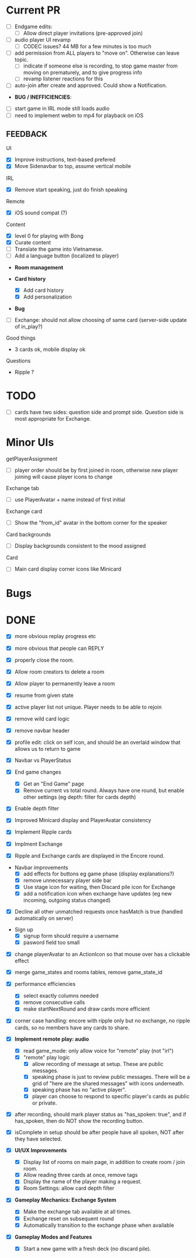 # Current PR

- [ ] Endgame edits:
  - [ ] Allow direct player invitations (pre-approved join)
- [ ] audio player UI revamp
  - [ ] CODEC issues? 44 MB for a few minutes is too much
- [ ] add permission from ALL players to "move on". Otherwise can leave topic.
  - [ ] indicate if someone else is recording, to stop game master from moving on prematurely, and to give progress info
  - [ ] revamp listener reactions for this
- [ ] auto-join after create and approved. Could show a Notification.

* **BUG / INEFFICIENCIES**:

- [ ] start game in IRL mode still loads audio
- [ ] need to implement webm to mp4 for playback on iOS

## FEEDBACK

UI

- [x] Improve instructions, text-based prefered
- [x] Move Sidenavbar to top, assume vertical mobile

IRL

- [x] Remove start speaking, just do finish speaking

Remote

- [x] iOS sound compat (?)

Content

- [x] level 0 for playing with Bong
- [x] Curate content
- [ ] Translate the game into Vietnamese.
- [ ] Add a language button (localized to player)

- **Room management**

- **Card history**
  - [x] Add card history
  - [x] Add personalization
- **Bug**
- [ ] Exchange: should not allow choosing of same card (server-side update of in_play?)

Good things

- 3 cards ok, mobile display ok

Questions

- Ripple ?

# TODO

- [ ] cards have two sides: question side and prompt side. Question side is most appropriate for Exchange.

# Minor UIs

getPlayerAssignment

- [ ] player order should be by first joined in room, otherwise new player joining will cause player icons to change

Exchange tab

- [ ] use PlayerAvatar + name instead of first initial

Exchange card

- [ ] Show the "from_id" avatar in the bottom corner for the speaker

Card backgrounds

- [ ] Display backgrounds consistent to the mood assigned

Card

- [ ] Main card display corner icons like Minicard

# Bugs

# DONE

- [x] more obvious replay progress etc
- [x] more obvious that people can REPLY
- [x] properly close the room.
- [x] Allow room creators to delete a room
- [x] Allow player to permanently leave a room

- [x] resume from given state
- [x] active player list not unique. Player needs to be able to rejoin
- [x] remove wild card logic
- [x] remove navbar header
- [x] profile edit: click on self icon, and should be an overlaid window that allows us to return to game
- [x] Navbar vs PlayerStatus
- [x] End game changes
  - [x] Get an "End Game" page
  - [x] Remove current vs total round. Always have one round, but enable other settings (eg depth: filter for cards depth)
- [x] Enable depth filter
- [x] Improved Minicard display and PlayerAvatar consistency
- [x] Implement Ripple cards
- [x] Implment Exchange
- [x] Ripple and Exchange cards are displayed in the Encore round.
- Navbar improvements
  - [x] add effects for buttons eg game phase (display explanations?)
  - [x] remove unnecessary player side bar
  - [x] Use stage icon for waiting, then Discard pile icon for Exchange
  - [x] add a notification icon when exchange have updates (eg new incoming, outgoing status changed)
- [x] Decline all other unmatched requests once hasMatch is true (handled automatically on server)
- Sign up
  - [x] signup form should require a username
  - [x] pasword field too small
- [x] change playerAvatar to an ActionIcon so that mouse over has a clickable effect
- [x] merge game_states and rooms tables, remove game_state_id
- [x] performance efficiencies
  - [x] select exactly columns needed
  - [x] remove consecutive calls
  - [x] make startNextRound and draw cards more efficient
- [x] corner case handling: encore with ripple only but no exchange, no ripple cards, so no members have any cards to share.

- [x] **Implement remote play: audio**
  - [x] read game_mode: only allow voice for "remote" play (not "irl")
  - [x] "remote" play logic
    - [x] allow recording of message at setup. These are public messages.
    - [x] speaking phase is just to review public messages. There will be a grid of "here are the shared messages" with icons underneath.
    - [x] speaking phase has no "active player".
    - [x] player can choose to respond to specific player's cards as public or private.
- [x] after recording, should mark player status as "has_spoken: true", and if has_spoken, then do NOT show the recording button.
- [x] isComplete in setup should be after people have all spoken, NOT after they have selected.

- [x] **UI/UX Improvements**

  - [x] Display list of rooms on main page, in addition to create room / join room.
  - [x] Allow reading three cards at once, remove tags
  - [x] Display the name of the player making a request.
  - [x] Room Settings: allow card depth filter

- [x] **Gameplay Mechanics: Exchange System**

  - [x] Make the exchange tab available at all times.
  - [x] Exchange reset on subsequent round
  - [x] Automatically transition to the exchange phase when available

- [x] **Gameplay Modes and Features**

  - [x] Start a new game with a fresh deck (no discard pile).
